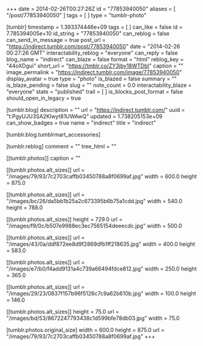 +++
date = 2014-02-26T00:27:26Z
id = "77853940050"
aliases = [ "/post/77853940050" ]
tags = [ ]
type = "tumblr-photo"

[tumblr]
timestamp = 1.393374446e+09
tags = [ ]
can_like = false
id = 7.785394005e+10
id_string = "77853940050"
can_reblog = false
can_send_in_message = true
post_url = "https://indirect.tumblr.com/post/77853940050"
date = "2014-02-26 00:27:26 GMT"
interactability_reblog = "everyone"
can_reply = false
blog_name = "indirect"
can_blaze = false
format = "html"
reblog_key = "44oXDgui"
short_url = "https://tmblr.co/ZY3jby18WTDbI"
caption = ""
image_permalink = "https://indirect.tumblr.com/image/77853940050"
display_avatar = true
type = "photo"
is_blazed = false
summary = ""
is_blaze_pending = false
slug = ""
note_count = 0.0
interactability_blaze = "everyone"
state = "published"
trail = [ ]
is_blocks_post_format = false
should_open_in_legacy = true

[tumblr.blog]
description = ""
url = "https://indirect.tumblr.com/"
uuid = "t:PgyUJU3SA2Klwyt81UWAwQ"
updated = 1.738205153e+09
can_show_badges = true
name = "indirect"
title = "indirect"

[tumblr.blog.tumblrmart_accessories]

[tumblr.reblog]
comment = ""
tree_html = ""

[[tumblr.photos]]
caption = ""

[[tumblr.photos.alt_sizes]]
url = "/images/79/93/7c2703caffb03450788a8f0699af.jpg"
width = 600.0
height = 875.0

[[tumblr.photos.alt_sizes]]
url = "/images/bc/26/da5bb1b25a2c673395b6b75a1cdd.jpg"
width = 540.0
height = 788.0

[[tumblr.photos.alt_sizes]]
height = 729.0
url = "/images/f9/0c/b507e9988ec3ec7565154deeecdc.jpg"
width = 500.0

[[tumblr.photos.alt_sizes]]
url = "/images/43/0a/ddf872ee8d9f2869dfb1ff218635.jpg"
width = 400.0
height = 583.0

[[tumblr.photos.alt_sizes]]
url = "/images/e7/b0/f4add9131a4c739a66494fdce812.jpg"
width = 250.0
height = 365.0

[[tumblr.photos.alt_sizes]]
url = "/images/29/23/0837f157b96f5126c7c9a62b610b.jpg"
width = 100.0
height = 146.0

[[tumblr.photos.alt_sizes]]
height = 75.0
url = "/images/bd/53/8672247793438c1d599bfe78db03.jpg"
width = 75.0

[tumblr.photos.original_size]
width = 600.0
height = 875.0
url = "/images/79/93/7c2703caffb03450788a8f0699af.jpg"
+++
